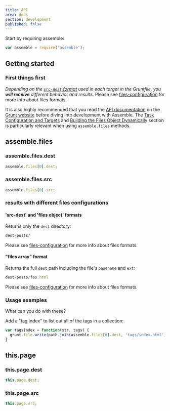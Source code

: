 ```yaml
---
title: API
area: docs
section: development
published: false
---
```


Start by requiring assemble:

```js
var assemble = require('assemble');
```


## Getting started

### First things first

_Depending on the [`src-dest` format]() used in each target in the Gruntfile, you **will receive** different behavior and results._ Please see [files-configuration](FAQ.html#files-configuration) for more info about files formats.

It is also highly recommended that you read the [API documentation](http://gruntjs.com/api/grunt) on the [Grunt website](http://gruntjs.com/) before diving into development with Assemble. The [Task Configuration and Targets][tasks-targets] and [Building the Files Object Dynamically][files-object] section is particularly relevant when using `assemble.files` methods.

[tasks-targets]: http://gruntjs.com/configuring-tasks#task-configuration-and-targets
[files-object]: http://gruntjs.com/configuring-tasks#building-the-files-object-dynamically



## assemble.files

### assemble.files.dest

```js
assemble.files[0].dest;
```

### assemble.files.src

```js
assemble.files[0].src;
```

### results with different files configurations

#### 'src-dest' and 'files object' formats
Returns only the `dest` directory:

```js
dest/posts/
```

Please see [files-configuration](FAQ.html#files-configuration) for more info about files formats.


#### "files array" format
Returns the full `dest` path including the file's `basename` and `ext`:

```js
dest/posts/foo.html
```

Please see [files-configuration](FAQ.html#files-configuration) for more info about files formats.


### Usage examples
What can you do with these?

Add a "tag index" to list out all of the tags in a collection:

```js
var tagsIndex = function(str, tags) {
  grunt.file.write(path.join(assemble.files[0].dest, 'tags/index.html'), str, tags);
}
```



## this.page

### this.page.dest

```js
this.page.dest;
```

### this.page.src

```js
this.page.src;
```


